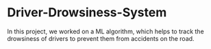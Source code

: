 # Driver-Drowsiness-System
In this project, we worked on a ML algorithm, which helps to track the drowsiness of drivers to prevent them from accidents on the road.
